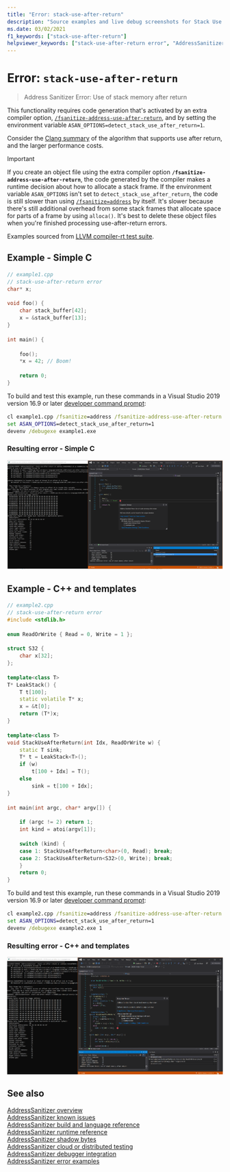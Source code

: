 ```yaml
---
title: "Error: stack-use-after-return"
description: "Source examples and live debug screenshots for Stack Use After Return errors."
ms.date: 03/02/2021
f1_keywords: ["stack-use-after-return"]
helpviewer_keywords: ["stack-use-after-return error", "AddressSanitizer error stack-use-after-return"]
---
```

# Error: `stack-use-after-return`

> Address Sanitizer Error: Use of stack memory after return

This functionality requires code generation that's activated by an extra compiler option, [`/fsanitize-address-use-after-return`](../build/reference/fsanitize.md), and by setting the environment variable `ASAN_OPTIONS=detect_stack_use_after_return=1`.

Consider the [Clang summary](https://github.com/google/sanitizers/wiki/AddressSanitizerUseAfterReturn) of the algorithm that supports use after return, and the larger performance costs.

> [!IMPORTANT]
> If you create an object file using the extra compiler option **`/fsanitize-address-use-after-return`**, the code generated by the compiler makes a runtime decision about how to allocate a stack frame. If the environment variable `ASAN_OPTIONS` isn't set to `detect_stack_use_after_return`, the code is still slower than using [`/fsanitize=address`](../build/reference/fsanitize.md) by itself. It's slower because there's still additional overhead from some stack frames that allocate space for parts of a frame by using `alloca()`. It's best to delete these object files when you're finished processing use-after-return errors.

Examples sourced from [LLVM compiler-rt test suite](https://github.com/llvm/llvm-project/tree/main/compiler-rt/test/asan/TestCases).

## Example - Simple C

```cpp
// example1.cpp
// stack-use-after-return error
char* x;

void foo() {
    char stack_buffer[42];
    x = &stack_buffer[13];
}

int main() {

    foo();
    *x = 42; // Boom!

    return 0;
}
```

To build and test this example, run these commands in a Visual Studio 2019 version 16.9 or later [developer command prompt](../build/building-on-the-command-line.md#developer_command_prompt_shortcuts):

```cmd
cl example1.cpp /fsanitize=address /fsanitize-address-use-after-return /Zi
set ASAN_OPTIONS=detect_stack_use_after_return=1
devenv /debugexe example1.exe
```

### Resulting error - Simple C

![Screenshot of debugger displaying error in example1](media/stack-use-after-return-example1.png)

## Example - C++ and templates

```cpp
// example2.cpp
// stack-use-after-return error
#include <stdlib.h>

enum ReadOrWrite { Read = 0, Write = 1 };

struct S32 {
    char x[32];
};

template<class T>
T* LeakStack() {
    T t[100];
    static volatile T* x;
    x = &t[0];
    return (T*)x;
}

template<class T>
void StackUseAfterReturn(int Idx, ReadOrWrite w) {
    static T sink;
    T* t = LeakStack<T>();
    if (w)
        t[100 + Idx] = T();
    else
        sink = t[100 + Idx];
}

int main(int argc, char* argv[]) {

    if (argc != 2) return 1;
    int kind = atoi(argv[1]);

    switch (kind) {
    case 1: StackUseAfterReturn<char>(0, Read); break;
    case 2: StackUseAfterReturn<S32>(0, Write); break;
    }
    return 0;
}
```

To build and test this example, run these commands in a Visual Studio 2019 version 16.9 or later [developer command prompt](../build/building-on-the-command-line.md#developer_command_prompt_shortcuts):

```cmd
cl example2.cpp /fsanitize=address /fsanitize-address-use-after-return /Zi
set ASAN_OPTIONS=detect_stack_use_after_return=1
devenv /debugexe example2.exe 1
```

### Resulting error - C++ and templates

![Screenshot of debugger displaying error in example2](media/stack-use-after-return-example2.png)

## See also

[AddressSanitizer overview](./asan.md)\
[AddressSanitizer known issues](./asan-known-issues.md)\
[AddressSanitizer build and language reference](./asan-building.md)\
[AddressSanitizer runtime reference](./asan-runtime.md)\
[AddressSanitizer shadow bytes](./asan-shadowbytes.md)\
[AddressSanitizer cloud or distributed testing](./asan-offline-crash-dumps.md)\
[AddressSanitizer debugger integration](./asan-debugger-integration.md)\
[AddressSanitizer error examples](./asan-error-examples.md)
